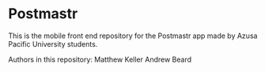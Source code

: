 # Postmastr

This is the mobile front end repository for the Postmastr app made by Azusa Pacific University students.

Authors in this repository:
Matthew Keller
Andrew Beard
